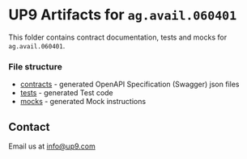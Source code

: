 # UP9 Artifacts for `ag.avail.060401`
This folder contains contract documentation, tests and mocks for `ag.avail.060401`.



### File structure 
- [contracts](contracts) - generated OpenAPI Specification (Swagger) json files
- [tests](tests) - generated Test code
- [mocks](mocks) - generated Mock instructions

## Contact
Email us at info@up9.com
